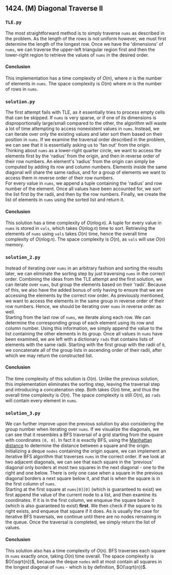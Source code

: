 ## 1424. (M) Diagonal Traverse II

### `TLE.py`
The most straightforward method is to simply traverse `nums` as described in the problem. As the length of the rows is not uniform however, we must first determine the length of the longest row. Once we have the 'dimensions' of `nums`, we can traverse the upper-left triangular region first and then the lower-right region to retrieve the values of `nums` in the desired order.  

#### Conclusion
This implementation has a time complexity of $O(n)$, where $n$ is the number of elements in `nums`. The space complexity is $O(m)$ where $m$ is the number of rows in `nums`.  
  

### `solution.py`
The first attempt fails with TLE, as it essentially tries to process empty cells that can be skipped. If `nums` is very sparse, or if one of its dimensions is disproportionally large/small compared to the other, the algorithm will waste a lot of time attempting to access nonexistent values in `nums`. Instead, we can iterate over only the existing values and later sort them based on their position in `nums`. If we examine the traversal order described in the problem, we can see that it is essentially asking us to 'fan out' from the origin. Thinking about `nums` as a lower-right quarter circle, we want to access the elements first by the 'radius' from the origin, and then in reverse order of their row numbers. An element's 'radius' from the origin can simply be computed by adding its row and column numbers. Elements inside the same diagonal will share the same radius, and for a group of elements we want to access them in reverse order of their row numbers.  
For every value in `nums`, we append a tuple containing the 'radius' and row number of the element. Once all values have been accounted for, we sort the list first by the radii, and then by the row numbers. Finally, we create the list of elements in `nums` using the sorted list and return it.  

#### Conclusion
This solution has a time complexity of $O(n\log n)$. A tuple for every value in `nums` is stored in `vals`, which takes $O(n\log n)$ time to sort. Retrieving the elements of `nums` using `vals` takes $O(n)$ time, hence the overall time complexity of $O(n\log n)$. The space complexity is $O(n)$, as `vals` will use $O(n)$ memory.  
  

### `solution_2.py`
Instead of iterating over `nums` in an arbitrary fashion and sorting the results later, we can eliminate the sorting step by just traversing `nums` in the correct order. Combining the ideas from the TLE attempt and the first solution, we can iterate over `nums`, but group the elements based on their 'radii'. Because of this, we also have the added bonus of only having to ensure that we are accessing the elements by the correct row order. As previously mentioned, we want to access the elements in the same group in reverse order of their row numbers. Hence, we should be iterating over `nums` in reverse order as well.  
Starting from the last row of `nums`, we iterate along each row. We can determine the corresponding group of each element using its row and column number. Using this information, we simply append the value to the list containing the other elements in its group. Once all values in `nums` have been examined, we are left with a dictionary `rads` that contains lists of elements with the same radii. Starting with the first group with the radii of `0`, we concatenate all of the group lists in ascending order of their radii, after which we may return the constructed list.  

#### Conclusion
The time complexity of this solution is $O(n)$. Unlike the previous solution, this implementation eliminates the sorting step, leaving the traversal step and introducing a concatenation step. Both takes $O(n)$ time, and thus the overall time complexity is $O(n)$. The space complexity is still $O(n)$, as `rads` will contain every element in `nums`.  
  

### `solution_3.py`
We can further improve upon the previous solution by also considering the group number when iterating over `nums`. If we visualize the diagonals, we can see that it resembles a BFS traversal of a grid starting from the square with coordinates `[0, 0]`. In fact it *is* exactly BFS, using the [Manhattan distance](https://en.wikipedia.org/wiki/Distance#Other_spatial_distances) to determine the distance between a square and the origin.  
Initializing a deque `nodes` containing the origin square, we can implement an iterative BFS algorithm that traverses `nums` in the correct order. If we look at two adjacent diagonals, we can see that each square in the 'previous' diagonal only borders at most two squares in the next diagonal - one to the right and one below. There is only one case when a square in the previous diagonal borders a next square below it, and that is when the square is in the first column of `nums`.  
Starting at the first square at `nums[0][0]` (which is guaranteed to exist) we first append the value of the current node to a list, and then examine its coordinates. If it is in the first column, we enqueue the square below it (which is also guaranteed to exist) **first**. We then check if the square to its right exists, and enqueue that square if it does. As is usually the case for iterative BFS traversals, we continue until there are no nodes remaining in the queue. Once the traversal is completed, we simply return the list of values.  

#### Conclusion
This solution also has a time complexity of $O(n)$. BFS traverses each square in `nums` exactly once, taking $O(n)$ time overall. The space complexity is $O(\sqrt{n})$, because the deque `nodes` will at most contain all squares in the longest diagonal of `nums` - which is by definition, $O(\sqrt{n})$.  
  

